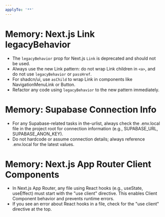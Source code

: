 ```yaml
---
applyTo: '**'
---
```



# Memory: Next.js Link legacyBehavior

- The `legacyBehavior` prop for Next.js `Link` is deprecated and should not be used.
- Always use the new Link pattern: do not wrap Link children in `<a>`, and do not use `legacyBehavior` or `passHref`.
- For shadcn/ui, use `asChild` to wrap Link in components like NavigationMenuLink or Button.
- Refactor any code using `legacyBehavior` to the new pattern immediately.

# Memory: Supabase Connection Info

- For any Supabase-related tasks in the-urlist, always check the .env.local file in the project root for connection information (e.g., SUPABASE_URL, SUPABASE_ANON_KEY).
- Do not hardcode or assume connection details; always reference .env.local for the latest values.

# Memory: Next.js App Router Client Components

- In Next.js App Router, any file using React hooks (e.g., useState, useEffect) must start with the "use client" directive. This enables Client Component behavior and prevents runtime errors.
- If you see an error about React hooks in a file, check for the "use client" directive at the top.
